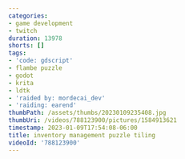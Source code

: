 ```yaml
---
categories:
- game development
- twitch
duration: 13978
shorts: []
tags:
- 'code: gdscript'
- flambe puzzle
- godot
- krita
- ldtk
- 'raided by: mordecai_dev'
- 'raiding: earend'
thumbPath: /assets/thumbs/20230109235408.jpg
thumbUri: /videos/788123900/pictures/1584913621
timestamp: 2023-01-09T17:54:08-06:00
title: inventory management puzzle tiling
videoId: '788123900'
---
```

